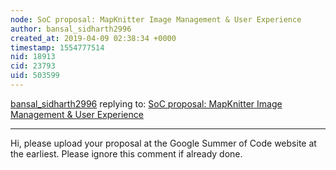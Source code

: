 ```yaml
---
node: SoC proposal: MapKnitter Image Management & User Experience
author: bansal_sidharth2996
created_at: 2019-04-09 02:38:34 +0000
timestamp: 1554777514
nid: 18913
cid: 23793
uid: 503599
---
```




[bansal_sidharth2996](../profile/bansal_sidharth2996) replying to: [SoC proposal: MapKnitter Image Management & User Experience](../notes/govindjeevan7/03-31-2019/soc-proposal-mapknitter-user-experience)

----
   Hi, please upload your proposal at the Google Summer of Code website at the earliest. Please ignore this comment if already done.